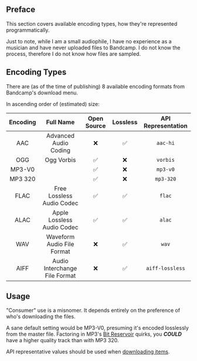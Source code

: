 ## Preface

This section covers available encoding types, how they're represented programmatically.

Just to note, while I am a small audiophile, I have no experience as a musician and have never uploaded files to Bandcamp. I do not know the process, therefore I do not know how files are sampled.

## Encoding Types

There are (as of the time of publishing) 8 available encoding formats from Bandcamp's download menu.

In ascending order of (estimated) size:

| Encoding |           Full Name           | Open Source | Lossless | API Representation |
|:--------:|:-----------------------------:|:-----------:|:--------:|:------------------:|
|    AAC   |     Advanced Audio Coding     |      ❌      |     ✅    |      `aac-hi`      |
|    OGG   |           Ogg Vorbis          |      ✅      |     ❌    |      `vorbis`      |
|  MP3-V0  |                               |      ✅      |     ❌    |      `mp3-v0`      |
|  MP3 320 |                               |      ✅      |     ❌    |      `mp3-320`     |
|   FLAC   |   Free Lossless Audio Codec   |      ✅      |     ✅    |       `flac`       |
|   ALAC   |   Apple Lossless Audio Codec  |      ✅      |     ✅    |       `alac`       |
|    WAV   |   Waveform Audio File Format  |      ❌      |     ✅    |        `wav`       |
|   AIFF   | Audio Interchange File Format |      ❌      |     ✅    |   `aiff-lossless`  |

## Usage

"Consumer" use is a misnomer. It depends entirely on the preference of who's downloading the files.

A sane default setting would be MP3-V0, presuming it's encoded losslessly from the master file. Factoring in MP3's [Bit Reservoir](https://wiki.hydrogenaud.io/index.php?title=Bit_reservoir) quirks, you _**COULD**_ have a higher quality track than with MP3 320.

API representative values should be used when [downloading items](https://github.com/har-nick/bandcamp-api-docs/wiki/Downloading-Items#the-breakdown).